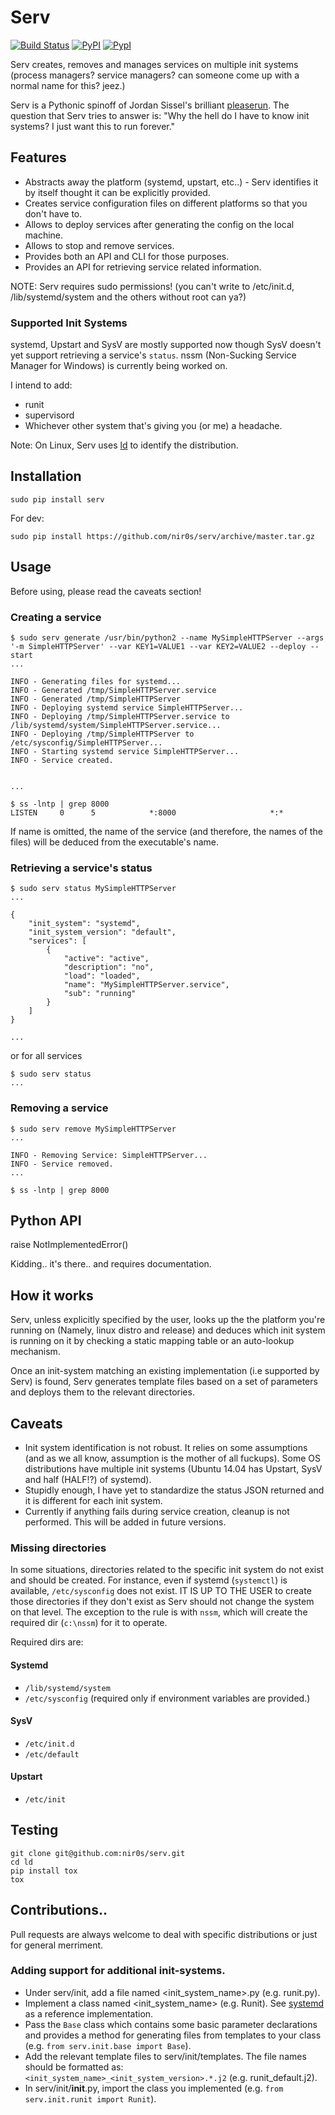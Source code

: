 Serv
====

[![Build Status](https://travis-ci.org/nir0s/serv.svg?branch=master)](https://travis-ci.org/nir0s/serv)
[![PyPI](http://img.shields.io/pypi/dm/serv.svg)](http://img.shields.io/pypi/dm/serv.svg)
[![PypI](http://img.shields.io/pypi/v/serv.svg)](http://img.shields.io/pypi/v/serv.svg)

Serv creates, removes and manages services on multiple init systems (process managers? service managers? can someone come up with a normal name for this? jeez.)

Serv is a Pythonic spinoff of Jordan Sissel's brilliant [pleaserun](http://github.com/jordansissel/pleaserun).
The question that Serv tries to answer is: "Why the hell do I have to know init systems? I just want this to run forever."

## Features

* Abstracts away the platform (systemd, upstart, etc..) - Serv identifies it by itself thought it can be explicitly provided.
* Creates service configuration files on different platforms so that you don't have to.
* Allows to deploy services after generating the config on the local machine.
* Allows to stop and remove services.
* Provides both an API and CLI for those purposes.
* Provides an API for retrieving service related information.

NOTE: Serv requires sudo permissions! (you can't write to /etc/init.d, /lib/systemd/system and the others without root can ya?)

### Supported Init Systems

systemd, Upstart and SysV are mostly supported now though SysV doesn't yet support retrieving a service's `status`.
nssm (Non-Sucking Service Manager for Windows) is currently being worked on.

I intend to add:

* runit
* supervisord
* Whichever other system that's giving you (or me) a headache.

Note: On Linux, Serv uses [ld](http://github.com/nir0s/ld) to identify the distribution.

## Installation

```shell
sudo pip install serv
```

For dev:

```shell
sudo pip install https://github.com/nir0s/serv/archive/master.tar.gz
```

## Usage

Before using, please read the caveats section!

### Creating a service

```shell
$ sudo serv generate /usr/bin/python2 --name MySimpleHTTPServer --args '-m SimpleHTTPServer' --var KEY1=VALUE1 --var KEY2=VALUE2 --deploy --start
...

INFO - Generating files for systemd...
INFO - Generated /tmp/SimpleHTTPServer.service
INFO - Generated /tmp/SimpleHTTPServer
INFO - Deploying systemd service SimpleHTTPServer...
INFO - Deploying /tmp/SimpleHTTPServer.service to /lib/systemd/system/SimpleHTTPServer.service...
INFO - Deploying /tmp/SimpleHTTPServer to /etc/sysconfig/SimpleHTTPServer...
INFO - Starting systemd service SimpleHTTPServer...
INFO - Service created.


...

$ ss -lntp | grep 8000
LISTEN     0      5            *:8000                     *:*

```

If name is omitted, the name of the service (and therefore, the names of the files) will be deduced from the executable's name.

### Retrieving a service's status

```shell
$ sudo serv status MySimpleHTTPServer
...

{
    "init_system": "systemd",
    "init_system_version": "default",
    "services": [
        {
            "active": "active",
            "description": "no",
            "load": "loaded",
            "name": "MySimpleHTTPServer.service",
            "sub": "running"
        }
    ]
}

...
```

or for all services

```shell
$ sudo serv status
...
```

### Removing a service

```shell
$ sudo serv remove MySimpleHTTPServer
...

INFO - Removing Service: SimpleHTTPServer...
INFO - Service removed.
...

$ ss -lntp | grep 8000
```


## Python API

raise NotImplementedError()

Kidding.. it's there.. and requires documentation.

## How it works

Serv, unless explicitly specified by the user, looks up the the platform you're running on (Namely, linux distro and release) and deduces which init system is running on it by checking a static mapping table or an auto-lookup mechanism.

Once an init-system matching an existing implementation (i.e supported by Serv) is found, Serv generates template files based on a set of parameters and deploys them to the relevant directories.

## Caveats

* Init system identification is not robust. It relies on some assumptions (and as we all know, assumption is the mother of all fuckups). Some OS distributions have multiple init systems (Ubuntu 14.04 has Upstart, SysV and half (HALF!?) of systemd).
* Stupidly enough, I have yet to standardize the status JSON returned and it is different for each init system.
* Currently if anything fails during service creation, cleanup is not performed. This will be added in future versions.

### Missing directories

In some situations, directories related to the specific init system do not exist and should be created. For instance, even if systemd (`systemctl`) is available, `/etc/sysconfig` does not exist. IT IS UP TO THE USER to create those directories if they don't exist as Serv should not change the system on that level. The exception to the rule is with `nssm`, which will create the required dir (`c:\nssm`) for it to operate.

Required dirs are:

#### Systemd

* `/lib/systemd/system`
* `/etc/sysconfig` (required only if environment variables are provided.)

#### SysV

* `/etc/init.d`
* `/etc/default`

#### Upstart

* `/etc/init`

## Testing

```shell
git clone git@github.com:nir0s/serv.git
cd ld
pip install tox
tox
```

## Contributions..

Pull requests are always welcome to deal with specific distributions or just for general merriment.

### Adding support for additional init-systems.

* Under serv/init, add a file named <init_system_name>.py (e.g. runit.py).
* Implement a class named <init_system_name> (e.g. Runit). See [systemd](https://github.com/nir0s/serv/blob/master/serv/init/systemd.py) as a reference implementation.
* Pass the `Base` class which contains some basic parameter declarations and provides a method for generating files from templates to your class (e.g. `from serv.init.base import Base`).
* Add the relevant template files to serv/init/templates. The file names should be formatted as: `<init_system_name>_<init_system_version>.*.j2` (e.g. runit_default.j2).
* In serv/init/__init__.py, import the class you implemented (e.g. `from serv.init.runit import Runit`).
